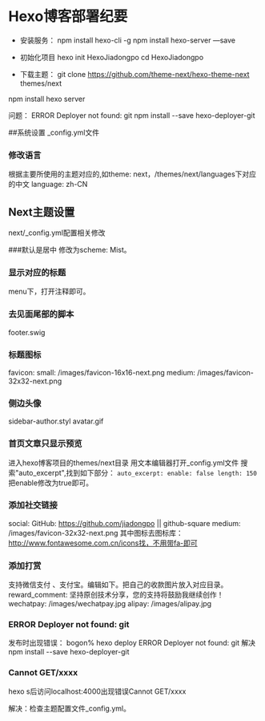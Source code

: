 # Hexo博客部署纪要
* 安装服务：
npm install hexo-cli -g
npm install hexo-server —save 

* 初始化项目
hexo init HexoJiadongpo
cd HexoJiadongpo

* 下载主题：
git clone https://github.com/theme-next/hexo-theme-next themes/next

npm install
hexo server

问题：
ERROR Deployer not found: git
npm install --save hexo-deployer-git


##系统设置 _config.yml文件

### 修改语言
根据主要所使用的主题对应的,如theme: next，/themes/next/languages下对应的中文
language: zh-CN


## Next主题设置
next/_config.yml配置相关修改

###默认是居中
修改为scheme: Mist。

### 显示对应的标题
menu下，打开注释即可。

### 去见面尾部的脚本
footer.swig

### 标题图标
favicon:
 small: /images/favicon-16x16-next.png
 medium: /images/favicon-32x32-next.png

### 侧边头像
sidebar-author.styl
avatar.gif

### 首页文章只显示预览
进入hexo博客项目的themes/next目录
用文本编辑器打开_config.yml文件
搜索"auto_excerpt",找到如下部分：
`auto_excerpt:
  enable: false
  length: 150`
把enable修改为true即可。


### 添加社交链接
social:
  GitHub: https://github.com/jiadongpo || github-square
   medium: /images/favicon-32x32-next.png
  其中图标去图标库：http://www.fontawesome.com.cn/icons找，不用带fa-即可
  
### 添加打赏
支持微信支付 、支付宝。编辑如下。把自己的收款图片放入对应目录。
reward_comment: 坚持原创技术分享，您的支持将鼓励我继续创作！
wechatpay: /images/wechatpay.jpg
alipay: /images/alipay.jpg


### ERROR Deployer not found: git
发布时出现错误：
bogon% hexo deploy
ERROR Deployer not found: git
解决
npm install --save hexo-deployer-git

### Cannot GET/xxxx
hexo s后访问localhost:4000出现错误Cannot GET/xxxx

解决：检查主题配置文件_config.yml。